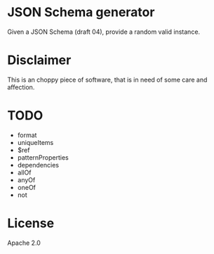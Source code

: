 # JSON Schema generator

Given a JSON Schema (draft 04), provide a random valid instance.

# Disclaimer

This is an choppy piece of software, that is in need of some care and affection.

# TODO

* format
* uniqueItems
* $ref
* patternProperties
* dependencies
* allOf
* anyOf
* oneOf
* not

# License

Apache 2.0
